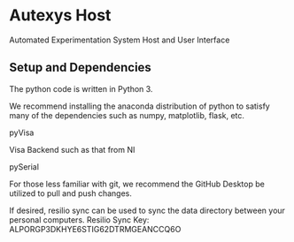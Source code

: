 # Autexys Host

Automated Experimentation System Host and User Interface

## Setup and Dependencies

The python code is written in Python 3.

We recommend installing the anaconda distribution of python to satisfy many of the dependencies such as numpy, matplotlib, flask, etc.

pyVisa

Visa Backend such as that from NI

pySerial

For those less familiar with git, we recommend the GitHub Desktop be utilized to pull and push changes.

If desired, resilio sync can be used to sync the data directory between your personal computers.
Resilio Sync Key: ALPORGP3DKHYE6STIG62DTRMGEANCCQ6O